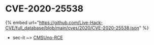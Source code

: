 # CVE-2020-25538
{% embed url="https://github.com/Live-Hack-CVE/full_database/blob/main/cves/2020/CVE-2020-25538.json" %}

* sec-it ~> [CMSUno-RCE](https://www.alice-snow.ru/2020/database/cve-2020-25538/cmsuno-rce-sec-it)